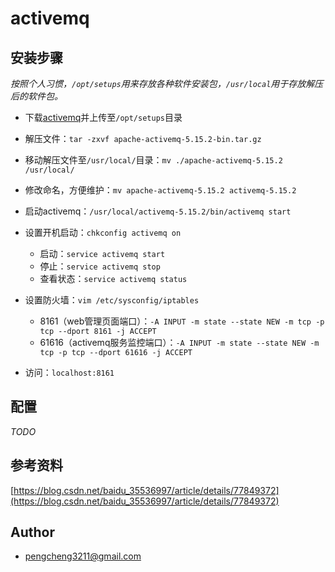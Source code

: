 # activemq

## 安装步骤

*按照个人习惯，`/opt/setups`用来存放各种软件安装包，`/usr/local`用于存放解压后的软件包。*

- 下载[activemq](http://activemq.apache.org/activemq-5152-release.html)并上传至`/opt/setups`目录
- 解压文件：`tar -zxvf apache-activemq-5.15.2-bin.tar.gz`
- 移动解压文件至`/usr/local/`目录：`mv ./apache-activemq-5.15.2 /usr/local/`
- 修改命名，方便维护：`mv apache-activemq-5.15.2 activemq-5.15.2`
- 启动activemq：`/usr/local/activemq-5.15.2/bin/activemq start`
- 设置开机启动：`chkconfig activemq on`
	- 启动：`service activemq start`
	- 停止：`service activemq stop`
	- 查看状态：`service activemq status`
- 设置防火墙：`vim /etc/sysconfig/iptables`
	- 8161（web管理页面端口）：`-A INPUT -m state --state NEW -m tcp -p tcp --dport 8161 -j ACCEPT`
	- 61616（activemq服务监控端口）：`-A INPUT -m state --state NEW -m tcp -p tcp --dport 61616 -j ACCEPT`

- 访问：`localhost:8161`

## 配置

*TODO*


## 参考资料

[https://blog.csdn.net/baidu_35536997/article/details/77849372](https://blog.csdn.net/baidu_35536997/article/details/77849372)

## Author
- [pengcheng3211@gmail.com](https://github.com/pengcgithub)